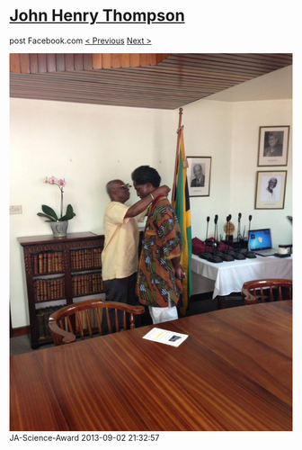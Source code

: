 # [John Henry Thompson](../README.md)
post Facebook.com
[< Previous](2013-09-02-45.md) [Next >](2013-09-02-47.md)

[![](../media/2013-09-02/JA-Science-Award-35.jpg)](../README.md)
JA-Science-Award
2013-09-02 21:32:57